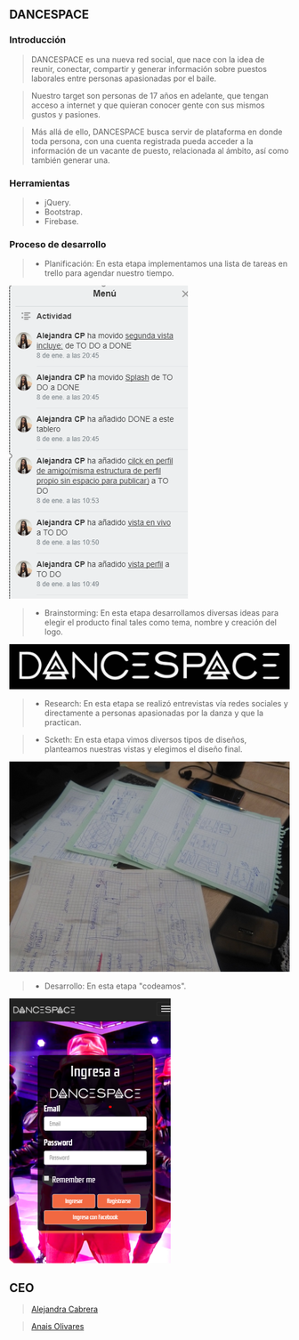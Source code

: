 ## DANCESPACE

### Introducción
>DANCESPACE es una nueva red social, que nace con la idea de reunir, conectar, compartir y generar información sobre puestos laborales entre personas apasionadas por el baile.

>Nuestro target son personas de 17 años en adelante, que tengan acceso a internet y que quieran conocer gente con sus mismos gustos y pasiones.

>Más allá de ello, DANCESPACE busca servir de plataforma en donde toda persona, con una cuenta registrada pueda acceder a la información de un vacante de puesto, relacionada al ámbito, así como también generar una.

### Herramientas
>* jQuery.
>* Bootstrap.
>* Firebase.

### Proceso de desarrollo
>* Planificación: En esta etapa implementamos una lista de tareas en trello para agendar nuestro tiempo.

![sketch](assets/images/DANCE.png)
> * Brainstorming: En esta etapa desarrollamos diversas ideas para elegir el producto final tales como tema, nombre y creación del logo.

![sketch](assets/images/logo.png)


> * Research: En esta etapa se realizó entrevistas vía redes sociales y directamente a personas apasionadas por la danza y que la practican.


>* Scketh: En esta etapa vimos diversos tipos de diseños, planteamos nuestras vistas y elegimos el diseño final.

![sketch](assets/images/sketch.jpg)

>* Desarrollo: En esta etapa "codeamos".

![sketch](assets/images/mobile.png)

## CEO
>[Alejandra Cabrera](https://github.com/AlejandraCP)

>[Anais Olivares](https://github.com/AnaisOlivares)
